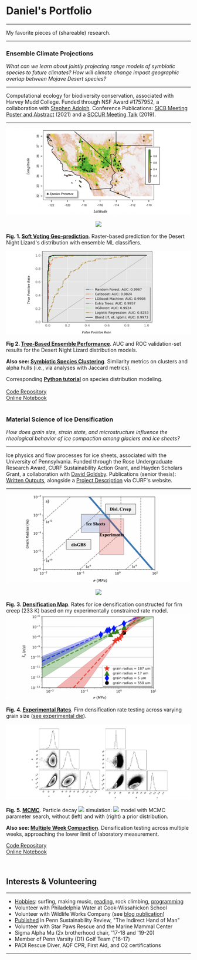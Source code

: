# Daniel's Portfolio

---

My favorite pieces of (shareable) research.

---

### Ensemble Climate Projections

*What can we learn about jointly projecting range models of symbiotic species to future climates? How will climate change impact geographic overlap between Mojave Desert species?*

---

Computational ecology for biodiversity conservation, associated with Harvey Mudd College. Funded through NSF Award #1757952, a collaboration with <a target="_blank" rel="noopener noreferrer" href="https://www.hmc.edu/biology/faculty-staff/stephen-c-adolph/">Stephen Adolph</a>. Conference Publications: [SICB Meeting Poster and Abstract](https://sicbannualmeeting.pathable.co/meetings/virtual/b5bEwkdpSNA3kaCLq) (2021) and a <a target="_blank" rel="noopener noreferrer" href="https://drive.google.com/file/d/1_lLy6dBbrB0ThanvAZXhrh6nIyBOMxnv/view?usp=sharing">SCCUR Meeting Talk</a> (2019).

---

<img src="images/range.png?raw=true"/> 

<p align="center"> <img src="https://render.githubusercontent.com/render/math?math=\P(class) = \P(\overline{rf,et,lgbm})"> </p>

**Fig. 1. <ins><a target="_blank" rel="noopener noreferrer" href="https://nbviewer.jupyter.org/github/daniel-furman/ensemble-climate-projections/blob/main/Comparing_MLs.ipynb">Soft Voting Geo-prediction</a></ins>**. Raster-based prediction for the Desert Night Lizard's distribution with ensemble ML classifiers.

<img src="images/auc.png?raw=true"/>

**Fig 2. <ins><a target="_blank" rel="noopener noreferrer" href="https://github.com/daniel-furman/ensemble-climate-projections">Tree-Based Ensemble Performance</a></ins>**. AUC and ROC validation-set results for the Desert Night Lizard distribution models. 


**Also see: <ins><a target="_blank" rel="noopener noreferrer" href="https://github.com/daniel-furman/ensemble-climate-projections/blob/main/pca_benchmark.R">Symbiotic Species Clustering</a></ins>**. Similarity metrics on clusters and alpha hulls (i.e., via analyses with Jaccard metrics).

Corresponding **<ins><a target="_blank" rel="noopener noreferrer" href="https://daniel-furman.github.io/Python-species-distribution-modeling/">Python tutorial</a></ins>** on species distribution modeling.<br><br>
<a target="_blank" rel="noopener noreferrer" href="https://github.com/daniel-furman/ensemble-climate-projections">Code Repository</a><br>
<a target="_blank" rel="noopener noreferrer" href="https://nbviewer.jupyter.org/github/daniel-furman/ensemble-climate-projections/blob/main/Comparing_MLs.ipynb">Online Notebook</a>
<br><br>

### Material Science of Ice Densification

*How does grain size, strain state, and microstructure influence the rheological behavior of ice compaction among glaciers and ice sheets?*

---

Ice physics and flow processes for ice sheets, associated with the University of Pennsylvania. Funded through the Rose Undergraduate Research Award, CURF Sustainability Action Grant, and Hayden Scholars Grant, a collaboration with <a target="_blank" rel="noopener noreferrer" href="https://earth.sas.upenn.edu/people/david-l-goldsby">David Goldsby</a>. Publications (senior thesis): <a target="_blank" rel="noopener noreferrer" href="https://drive.google.com/drive/folders/1eDXEeZ1x04-mp7oUI9cQi2PNBXxXor5x?usp=sharing">Written Outputs</a>, alongside a <a target="_blank" rel="noopener noreferrer" href="https://www.curf.upenn.edu/project/furman-daniel-experimental-ice-compaction">Project Description</a> via CURF's website.

---

<img src="images/map.png?raw=true"/>

<p align="center"><img src="https://render.githubusercontent.com/render/math?math=\frac{\dot{\rho}}{\rho_{ice}} (dens. rate) = \frac{2{\A}(1-{\rho}r)}{(1-(1-{\rho}r)^{1/n})^{n}} (\frac{2\sigma}{n})^{n} exp(\frac{-Q}{RT})d^{-p}"> </p>

**Fig. 3. <ins><a target="_blank" rel="noopener noreferrer" href="https://github.com/daniel-furman/Furman-and-Goldsby/blob/master/mechanism_maps.py">Densification Map</a></ins>**. Rates for ice densification constructed for firn creep (233 K) based on my experimentally constrained rate model.
<img src="images/exp-interv.png?raw=true"/>

**Fig. 4. <ins><a target="_blank" rel="noopener noreferrer" href="https://github.com/daniel-furman/Furman-and-Goldsby/blob/master/exp_confidence_intervals.py">Experimental Rates</a></ins>**. Firn densification rate testing across varying grain size (<a target="_blank" rel="noopener noreferrer" href="https://www.curf.upenn.edu/project/furman-daniel-experimental-ice-compaction">see experimental die</a>).

<img src="images/mcmc.png?raw=true" class="center"/>

**Fig. 5. <ins><a target="_blank" rel="noopener noreferrer" href="https://github.com/daniel-furman/Furman-DS-programs">MCMC</a></ins>**. Particle decay <img src="https://render.githubusercontent.com/render/math?math=R(t)"> simulation: <img src="https://render.githubusercontent.com/render/math?math=R(t) = A + B e^{-\lambda t}"> model with MCMC parameter search, without (left) and with (right) a prior distribution.

**Also see: <ins><a target="_blank" rel="noopener noreferrer" href="https://github.com/daniel-furman/Furman-and-Goldsby">Multiple Week Compaction</a></ins>**. Densification testing across multiple weeks, approaching the lower limit of laboratory measurement. 

<a target="_blank" rel="noopener noreferrer" href="https://github.com/daniel-furman/Furman-and-Goldsby">Code Repository</a><br>
<a target="_blank" rel="noopener noreferrer" href="https://nbviewer.jupyter.org/github/daniel-furman/Furman-and-Goldsby/blob/master/Firn_notebook.ipynb">Online Notebook</a>


<br>

## Interests & Volunteering

---

* [Hobbies](activities.md): surfing, making music, [reading](reading.md), rock climbing, [programming](programming.md)
* Volunteer with Philadelphia Water at Cook-Wissahickon School 
* Volunteer with Wildlife Works Company (see [blog publication](psr_redd_blog.pdf))
* [Published](https://repository.upenn.edu/cgi/viewcontent.cgi?article=1043&context=psr) in Penn Sustainability Review, "The Indirect Hand of Man"
*	Volunteer with Star Paws Rescue and the Marine Mammal Center
*	Sigma Alpha Mu (2x brotherhood chair, '17-18 and '19-20)
*	Member of Penn Varsity (D1) Golf Team ('16-17)
* PADI Rescue Diver, AQF CPR, First Aid, and O2 certifications

---




